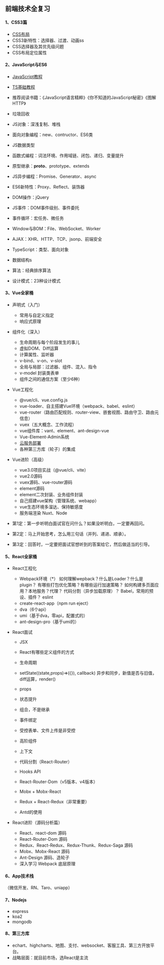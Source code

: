 ## 前端技术全复习

#### 1、CSS3篇

- [CSS布局](https://zh.learnlayout.com/)
- CSS3新特性：选择器、过渡、动画ss
- CSS选择器及其优先级问题
- CSS布局定位属性

#### 2、JavaScript与ES6

- [JavaScript教程](https://zh.javascript.info/)
- [TS基础教程](https://lurongtao.gitee.io/felixbooks-typescript/)
- 推荐阅读书籍：《JavaScript语言精粹》《你不知道的JavaScript秘密》《图解HTTP》

- 垃圾回收
- JS对象：深浅复制、堆栈
- 面向对象编程：new、contructor、ES6类
- JS数据类型
- 函数式编程：词法环境、作用域链、闭包、递归、变量提升
- 原型继承：__proto__、prototype、extends
- JS异步编程：Promise、Generator、async
- ES6新特性：Proxy、Reflect、装饰器
- DOM操作：jQuery
- JS事件：DOM事件级别、事件委托
- 事件循环：宏任务、微任务
- Window与BOM：File、WebSocket、Worker
- AJAX：XHR、HTTP、TCP、jsonp、前端安全
- TypeScript：类型、面向对象
- 数据结构s
- 算法：经典排序算法
- 设计模式：23种设计模式


#### 3、Vue全家桶

- 声明式（入门）
	- 常用与自定义指定
	- 响应式原理

- 组件化（深入）
	- 生命周期与每个阶段发生的事儿
	- 虚拟DOM、Diff运算
	- 计算属性、监听器
	- v-bind、v-on、v-slot
	- 全局与局部：过滤器、组件、混入、指令
	- v-model 封装类表单
	- 组件之间的通信方案（至少6种）

- Vue工程化
	- @vue/cli、vue.config.js
	- vue-loader、自主搭建Vue环境（webpack、babel、eslint）
	- vue-router（路由匹配规则、router-view、嵌套视图、路由守卫、路由元信息）
	- vuex（五大概念、工作流程）
	- vue组件库：vant、element、ant-design-vue
	- Vue-Element-Admin系统
	- [云服务部署](https://www.jianshu.com/p/4903e28db950)
	- 各种第三方库（轮子）的集成

- Vue进阶（高级）
	- vue3.0项目实战（@vue/cli、vite）
	- vue2.0源码
	- vuex源码、vue-router源码
	- element源码
	- element二次封装、业务组件封装
	- 自己搭建vue架构（管理系统、webapp）
	- vue生态环境多溜达、保持敏感度
	- 服务端渲染 Nuxt、Node


- 第1定：第一步听明白面试官在问什么？如果没听明白，一定要再回问。
- 第2定：马上开始思考，怎么用三句话（并列、递进、顺承）。
- 第3定：回答时，一定要把面试官想听到的答案给它，然后做适当的引导。


#### 5、React全家桶

- React工程化
	- Webpack环境（*）
		如何理解wepback？什么是Loader？什么是plugin？
		有哪些打包优化策略？有哪些运行加速策略？
		如何构建多页面应用？本地服务？代理？
		代码分割（异步加载原理）？
		Babel，常用的预设、插件？
		eslint
	- create-react-app（npm run eject）
	- dva（6个api）
	- umi（基于dva，零api，配置式的）
	- ant-design-pro（基于umi的）

- React面试
	- JSX
	- React有哪些定义组件的方式
	- 生命周期
	- setState((state,props)=>({}), callback) 异步和同步，新值是否与旧值，diff运算，render()
	- props
	- 状态提升
	- 组合，不是继承
	- 事件绑定
	- 受控表单、文件上传是非受控
	- 高阶组件
	- 上下文
	- 代码分割（React-Router）
	- Hooks API

	- React-Router-Dom（v5版本、v4版本）
	- Mobx + Mobx-React
	- Redux + React-Redux（非常重要）
	- Antd的使用

- React进阶（源码分析篇）
	- React、react-dom 源码
	- React-Router-Dom 源码
	- Redux、React-Redux、Redux-Thunk、Redux-Saga 源码
	- Mobx、Mobx-React 源码
	- Ant-Design 源码、造轮子
	- 深入学习 Webpack 底层原理


#### 6、App技术栈

（微信开发、RN、Taro、uniapp）

#### 7、Nodejs

- express
- koa2
- mongodb

#### 8、第三方库

- echart、highcharts、地图、支付、websocket、客服工具、第三方开放平台。
- 战略层面：就目前市场，选React是主流
